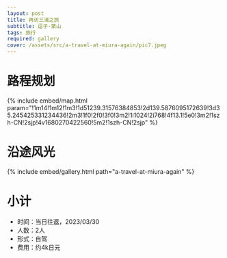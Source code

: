 ```yaml
---
layout: post
title: 再访三浦之旅
subtitle: 逗子·葉山
tags: 旅行
required: gallery
cover: /assets/src/a-travel-at-miura-again/pic7.jpeg
---
```


# 路程规划

{% include embed/map.html param="!1m14!1m12!1m3!1d51239.31576384853!2d139.5876095172639!3d35.245425331234436!2m3!1f0!2f0!3f0!3m2!1i1024!2i768!4f13.1!5e0!3m2!1szh-CN!2sjp!4v1680270422560!5m2!1szh-CN!2sjp" %}

# 沿途风光

{% include embed/gallery.html path="a-travel-at-miura-again" %}

# 小计

- 时间：当日往返，2023/03/30
- 人数：2人
- 形式：自驾
- 费用：约4k日元
